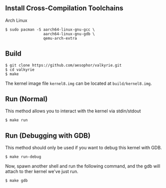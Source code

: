 ## Install Cross-Compilation Toolchains

Arch Linux
```
$ sudo pacman -S aarch64-linux-gnu-gcc \
                 aarch64-linux-gnu-gdb \
                 qemu-arch-extra
```

## Build

```
$ git clone https://github.com/aesophor/valkyrie.git
$ cd valkyrie
$ make
```

The kernel image file `kernel8.img` can be located at `build/kernel8.img`.

## Run (Normal)

This method allows you to interact with the kernel via stdin/stdout
```
$ make run
```

## Run (Debugging with GDB)

This method should only be used if you want to debug this kernel with GDB.
```
$ make run-debug
```

Now, spawn another shell and run the following command, and the gdb will attach to ther kernel we've just run.
```
$ make gdb
```

